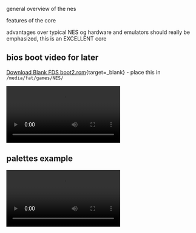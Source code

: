 general overview of the nes

features of the core

advantages over typical NES og hardware and emulators should really be emphasized, this is an EXCELLENT core

## bios boot video for later
[Download Blank FDS boot2.rom](files/boot2.rom){target=_blank} - place this in `/media/fat/games/NES/`

![type:video](videos/fdsbios.mp4)

## palettes example
![type:vide](videos/palettes.mp4)
